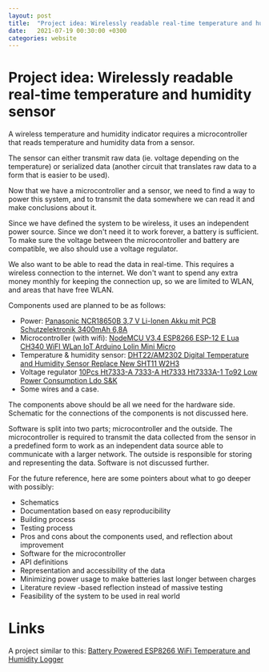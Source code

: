 ```yaml
---
layout: post
title:  "Project idea: Wirelessly readable real-time temperature and humidity sensor"
date:   2021-07-19 00:30:00 +0300
categories: website
---
```



Project idea: Wirelessly readable real-time temperature and humidity sensor
==================
A wireless temperature and humidity indicator requires a microcontroller that reads temperature and humidity data from a sensor.

The sensor can either transmit raw data (ie. voltage depending on the temperature) or serialized data (another circuit that translates raw data to a form that is easier to be used).

Now that we have a microcontroller and a sensor, we need to find a way to power this system, and to transmit the data somewhere we can read it and make conclusions about it.

Since we have defined the system to be wireless, it uses an independent power source. Since we don't need it to work forever, a battery is sufficient. To make sure the voltage between the microcontroller and battery are compatible, we also should use a voltage regulator.

We also want to be able to read the data in real-time. This requires a wireless connection to the internet. We don't want to spend any extra money monthly for keeping the connection up, so we are limited to WLAN, and areas that have free WLAN.

Components used are planned to be as follows:
 - Power: [Panasonic NCR18650B 3,7 V Li-Ionen Akku mit PCB Schutzelektronik 3400mAh 6,8A](https://www.ebay.com/itm/265143180192)
 - Microcontroller (with wifi): [NodeMCU V3.4 ESP8266 ESP-12 E Lua CH340 WiFI WLan IoT Arduino Lolin Mini Micro](https://www.ebay.com/itm/252718027546)
 - Temperature & humidity sensor: [DHT22/AM2302 Digital Temperature and Humidity Sensor Replace New SHT11 W2H3](https://www.ebay.com/itm/363473330848)
 - Voltage regulator [10Pcs Ht7333-A 7333-A Ht7333 Ht7333A-1 To92 Low Power Consumption Ldo S&K](https://www.ebay.com/itm/362691790010)
 - Some wires and a case.

The components above should be all we need for the hardware side. Schematic for the connections of the components is not discussed here.

Software is split into two parts; microcontroller and the outside. The microcontroller is required to transmit the data collected from the sensor in a predefined form to work as an independent data source able to communicate with a larger network. The outside is responsible for storing and representing the data. Software is not discussed further.


For the future reference, here are some pointers about what to go deeper with possibly:
 - Schematics
 - Documentation based on easy reproducibility
 - Building process
 - Testing process
 - Pros and cons about the components used, and reflection about improvement
 - Software for the microcontroller
 - API definitions
 - Representation and accessibility of the data
 - Minimizing power usage to make batteries last longer between charges
 - Literature review -based reflection instead of massive testing
 - Feasibility of the system to be used in real world

Links
==================

A project similar to this: [Battery Powered ESP8266 WiFi Temperature and Humidity Logger](https://tzapu.com/minimalist-battery-powered-esp8266-wifi-temperature-logger/)
